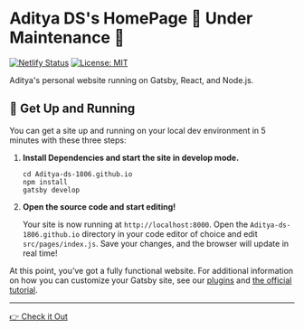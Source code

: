 # Aditya DS's HomePage 🚧 Under Maintenance 🚧

[![Netlify Status](https://api.netlify.com/api/v1/badges/9463ab38-9522-48b4-a448-5b2c51a8b23d/deploy-status)](https://app.netlify.com/sites/piyushmehta/deploys)
[![License: MIT](https://img.shields.io/badge/License-MIT-yellow.svg)](https://opensource.org/licenses/MIT)

Aditya's personal website running on Gatsby, React, and Node.js.

## 🚀 Get Up and Running

You can get a site up and running on your local dev environment in 5 minutes with these three steps:

1. **Install Dependencies and start the site in develop mode.**

   ```shell
   cd Aditya-ds-1806.github.io
   npm install
   gatsby develop
   ```

2. **Open the source code and start editing!**

   Your site is now running at `http://localhost:8000`. Open the `Aditya-ds-1806.github.io` directory in your code editor of choice and edit `src/pages/index.js`. Save your changes, and the browser will update in real time!

At this point, you’ve got a fully functional website. For additional information on how you can customize your Gatsby site, see our [plugins](https://gatsbyjs.com/plugins/) and [the official tutorial](https://www.gatsbyjs.com/tutorial/).

---

[👉 Check it Out](https://aditya-ds-1806.github.io)
